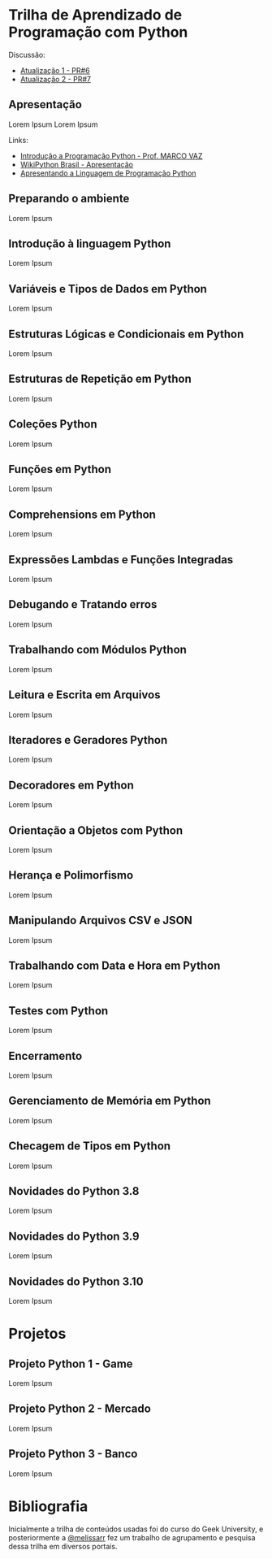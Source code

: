 # Trilha de Aprendizado de Programação com Python

Discussão:
- [Atualização 1 - PR#6](https://github.com/codaqui/institucional-trilhas-estudos/pull/6)
- [Atualização 2 - PR#7](https://github.com/codaqui/institucional-trilhas-estudos/pull/7)

## Apresentação

Lorem Ipsum Lorem Ipsum

Links:
- [Introdução a Programação Python - Prof. MARCO VAZ](https://www.codingame.com/playgrounds/34774/introducao-a-programacao-python---prof--marco-vaz/apresentacao)
- [WikiPython Brasil - Apresentação](https://wiki.python.org.br/PythonApresentacao)
- [Apresentando a Linguagem de Programação Python](https://www.slideshare.net/MayogaX/apresentando-a-linguagem-de-programao-python)

## Preparando o ambiente

Lorem Ipsum

## Introdução à linguagem Python

Lorem Ipsum

## Variáveis e Tipos de Dados em Python

Lorem Ipsum

## Estruturas Lógicas e Condicionais em Python

Lorem Ipsum

## Estruturas de Repetição em Python

Lorem Ipsum

## Coleções Python

Lorem Ipsum

## Funções em Python

Lorem Ipsum

## Comprehensions em Python

Lorem Ipsum

## Expressões Lambdas e Funções Integradas

Lorem Ipsum


## Debugando e Tratando erros

Lorem Ipsum

## Trabalhando com Módulos Python

Lorem Ipsum

## Leitura e Escrita em Arquivos

Lorem Ipsum

## Iteradores e Geradores Python

Lorem Ipsum

## Decoradores em Python

Lorem Ipsum

## Orientação a Objetos com Python

Lorem Ipsum

## Herança e Polimorfismo

Lorem Ipsum

## Manipulando Arquivos CSV e JSON

Lorem Ipsum

## Trabalhando com Data e Hora em Python

Lorem Ipsum

## Testes com Python

Lorem Ipsum

## Encerramento

Lorem Ipsum

## Gerenciamento de Memória em Python

Lorem Ipsum

## Checagem de Tipos em Python

Lorem Ipsum

## Novidades do Python 3.8

Lorem Ipsum

## Novidades do Python 3.9

Lorem Ipsum

## Novidades do Python 3.10

Lorem Ipsum


# Projetos
## Projeto Python 1 - Game

Lorem Ipsum

## Projeto Python 2 - Mercado

Lorem Ipsum
## Projeto Python 3 - Banco

Lorem Ipsum


# Bibliografia

Inicialmente a trilha de conteúdos usadas foi do curso do Geek University, e posteriormente a [@melissarr](https://github.com/melissarr) fez um trabalho de agrupamento e pesquisa dessa trilha em diversos portais.
